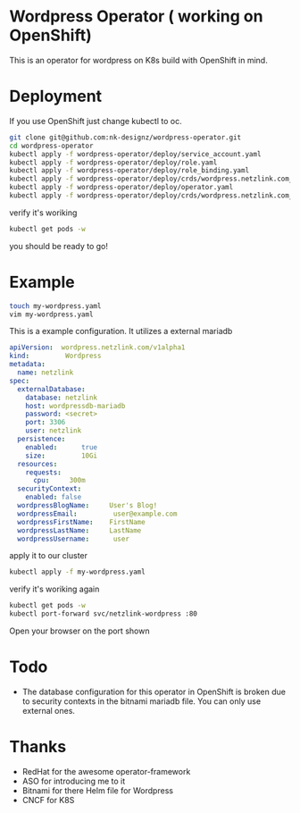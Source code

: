 # Wordpress Operator ( working on OpenShift)
This is an operator for wordpress on K8s build with OpenShift in mind.

# Deployment
If you use OpenShift just change kubectl to oc.
```bash
git clone git@github.com:nk-designz/wordpress-operator.git
cd wordpress-operator
kubectl apply -f wordpress-operator/deploy/service_account.yaml
kubectl apply -f wordpress-operator/deploy/role.yaml
kubectl apply -f wordpress-operator/deploy/role_binding.yaml 
kubectl apply -f wordpress-operator/deploy/crds/wordpress.netzlink.com_wordpresses_crd.yaml
kubectl apply -f wordpress-operator/deploy/operator.yaml
kubectl apply -f wordpress-operator/deploy/crds/wordpress.netzlink.com_v1alpha1_wordpress_cr.yaml
```
verify it's woriking
```bash
kubectl get pods -w
```
you should be ready to go!
# Example

```bash
touch my-wordpress.yaml
vim my-wordpress.yaml
```
This is a example configuration.
It utilizes a external mariadb
```yaml
apiVersion:  wordpress.netzlink.com/v1alpha1
kind:         Wordpress
metadata:
  name: netzlink
spec:
  externalDatabase:
    database: netzlink
    host: wordpressdb-mariadb
    password: <secret>
    port: 3306
    user: netzlink
  persistence:
    enabled:      true
    size:         10Gi
  resources:
    requests:
      cpu:     300m
  securityContext:
    enabled: false
  wordpressBlogName:     User's Blog!
  wordpressEmail:         user@example.com
  wordpressFirstName:    FirstName
  wordpressLastName:     LastName
  wordpressUsername:      user
```
apply it to our cluster
```bash
kubectl apply -f my-wordpress.yaml
```
verify it's woriking again
```bash
kubectl get pods -w
kubectl port-forward svc/netzlink-wordpress :80
```
Open your browser on the port shown
# Todo
- The database configuration for this operator in OpenShift is broken due to security contexts in the bitnami mariadb file. You can only use external ones.
# Thanks
- RedHat for the awesome operator-framework
- ASO for introducing me to it
- Bitnami for there Helm file for Wordpress
- CNCF for K8S 
